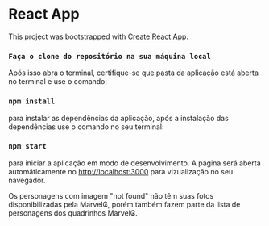 # React App

This project was bootstrapped with [Create React App](https://github.com/facebook/create-react-app).

### `Faça o clone do repositório na sua máquina local`

Após isso abra o terminal, certifique-se que pasta da aplicação está aberta no terminal 
e use o comando:

### `npm install`

para instalar as dependências da aplicação,
após a instalação das dependências use o comando no seu terminal:

### `npm start`

para iniciar a aplicação em modo de desenvolvimento.
A página será aberta automáticamente no [http://localhost:3000](http://localhost:3000) para vizualização no seu navegador.

Os personagens com imagem "not found" não têm suas fotos disponibilizadas pela Marvel₢, 
porém também fazem parte da lista de personagens dos quadrinhos Marvel₢.
